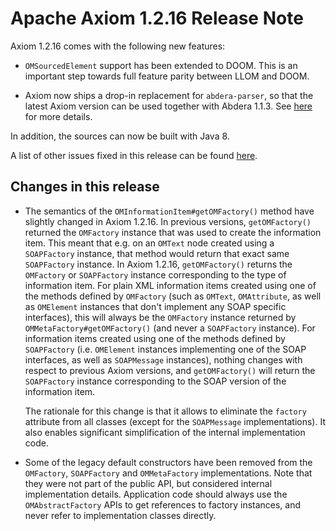Apache Axiom 1.2.16 Release Note
================================

Axiom 1.2.16 comes with the following new features:

*   `OMSourcedElement` support has been extended to DOOM. This is an important step towards
    full feature parity between LLOM and DOOM.

*   Axiom now ships a drop-in replacement for `abdera-parser`, so that the latest Axiom
    version can be used together with Abdera 1.1.3. See [here][1] for more details.

In addition, the sources can now be built with Java 8.

A list of other issues fixed in this release can be found [here][2].

Changes in this release
-----------------------

*   The semantics of the `OMInformationItem#getOMFactory()` method have slightly changed in Axiom
    1.2.16. In previous versions, `getOMFactory()` returned the `OMFactory` instance that was used
    to create the information item. This meant that e.g. on an `OMText` node created using a
    `SOAPFactory` instance, that method would return that exact same `SOAPFactory` instance. In
    Axiom 1.2.16, `getOMFactory()` returns the `OMFactory` or `SOAPFactory` instance corresponding
    to the type of information item. For plain XML information items created using one of the
    methods defined by `OMFactory` (such as `OMText`, `OMAttribute`, as well as `OMElement`
    instances that don't implement any SOAP specific interfaces), this will always be the
    `OMFactory` instance returned by `OMMetaFactory#getOMFactory()` (and never a `SOAPFactory`
    instance). For information items created using one of the methods defined by `SOAPFactory` (i.e.
    `OMElement` instances implementing one of the SOAP interfaces, as well as `SOAPMessage`
    instances), nothing changes with respect to previous Axiom versions, and `getOMFactory()` will
    return the `SOAPFactory` instance corresponding to the SOAP version of the information item.

    The rationale for this change is that it allows to eliminate the `factory` attribute from all
    classes (except for the `SOAPMessage` implementations). It also enables significant
    simplification of the internal implementation code.

*   Some of the legacy default constructors have been removed from the
    `OMFactory`, `SOAPFactory` and `OMMetaFactory` implementations. Note that they were not part of
    the public API, but considered internal implementation details. Application code should always
    use the `OMAbstractFactory` APIs to get references to factory instances, and never refer to
    implementation classes directly.

[1]: ../implementations/fom-impl/index.html
[2]: http://s.apache.org/axiom-changes-1.2.16
